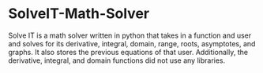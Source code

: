 # SolveIT-Math-Solver
Solve IT is a math solver written in python that takes in a function and user and solves for its derivative, integral, domain, range, roots, asymptotes, and graphs. It also stores the previous equations of that user. Additionally, the derivative, integral, and domain functions did not use any libraries.
